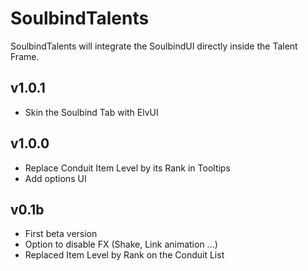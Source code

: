# SoulbindTalents

SoulbindTalents will integrate the SoulbindUI directly inside the Talent Frame.

## v1.0.1
* Skin the Soulbind Tab with ElvUI

## v1.0.0
* Replace Conduit Item Level by its Rank in Tooltips
* Add options UI

## v0.1b
* First beta version
* Option to disable FX (Shake, Link animation ...)
* Replaced Item Level by Rank on the Conduit List

